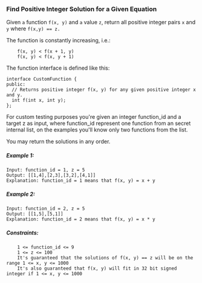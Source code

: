 ### Find Positive Integer Solution for a Given Equation

Given `a` function  `f(x, y)` and `a` value `z`, return all positive integer pairs `x` and `y` where `f(x,y) == z.`

The function is constantly increasing, i.e.:
```
    f(x, y) < f(x + 1, y)
    f(x, y) < f(x, y + 1)
```
The function interface is defined like this: 
```
interface CustomFunction {
public:
  // Returns positive integer f(x, y) for any given positive integer x and y.
  int f(int x, int y);
};
```
For custom testing purposes you're given an integer function_id and a target z as input, where function_id represent one function from an secret internal list, on the examples you'll know only two functions from the list.  

You may return the solutions in any order.

 

##### Example 1:
```
Input: function_id = 1, z = 5
Output: [[1,4],[2,3],[3,2],[4,1]]
Explanation: function_id = 1 means that f(x, y) = x + y
```
##### Example 2:
```
Input: function_id = 2, z = 5
Output: [[1,5],[5,1]]
Explanation: function_id = 2 means that f(x, y) = x * y
```
 

##### Constraints:
```
    1 <= function_id <= 9
    1 <= z <= 100
    It's guaranteed that the solutions of f(x, y) == z will be on the range 1 <= x, y <= 1000
    It's also guaranteed that f(x, y) will fit in 32 bit signed integer if 1 <= x, y <= 1000
```
